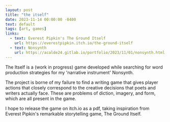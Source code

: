 ```yaml
---
layout: post
title: "the itself"
date: 2023-11-14 00:00:00 -0400
text: default
tags: [art, games]
links:
  - text: Everest Pipkin's The Ground Itself
    url: https://everestpipkin.itch.io/the-ground-itself
  - text: Nonsynth
    url: https://acalde24.gitlab.io/portfolio/2023/11/01/nonsynth.html
---
```

The Itself is a (work in progress) game developed while searching for word production strategies for my 'narrative instrument' Nonsynth.

The project is borne of my failure to find a writing game that gives player actions that closely correspond to the creative decisions that poets and writers actually face. These are problems of diction, imagery, and form, which are all present in the game.

I hope to release the game on itch.io as a pdf, taking inspiration from Everest Pipkin's remarkable storytelling game, The Ground Itself. 